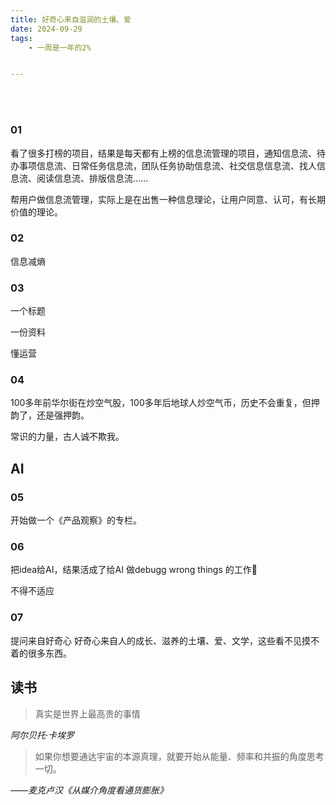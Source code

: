 ```yaml
---
title: 好奇心来自滋润的土壤、爱
date: 2024-09-29
tags: 
    - 一周是一年的2%


---
```




<br>

<br>





### **01**

看了很多打榜的项目，结果是每天都有上榜的信息流管理的项目，通知信息流、待办事项信息流、日常任务信息流，团队任务协助信息流、社交信息信息流、找人信息流、阅读信息流、排版信息流......

帮用户做信息流管理，实际上是在出售一种信息理论，让用户同意、认可，有长期价值的理论。



### **02**

信息减熵



### **03**

一个标题

一份资料

懂运营



### **04**

100多年前华尔街在炒空气股，100多年后地球人炒空气币，历史不会重复，但押韵了，还是强押韵。

常识的力量，古人诚不欺我。





## **AI**

### **05**

开始做一个《产品观察》的专栏。



### **06**

把idea给AI，结果活成了给AI 做debugg wrong things 的工作🥲

不得不适应





### **07**

提问来自好奇心 好奇心来自人的成长、滋养的土壤、爱、文学，这些看不见摸不着的很多东西。







## **读书**

> 真实是世界上最高贵的事情

*阿尔贝托·卡埃罗*







> 如果你想要通达宇宙的本源真理，就要开始从能量、频率和共振的角度思考一切。

*——麦克卢汉《从媒介角度看通货膨胀》*